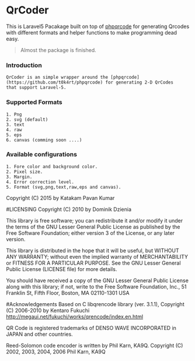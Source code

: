 # QrCoder
This is Laravel5 Pacakage built on top of [phpqrcode](https://github.com/t0k4rt/phpqrcode) for generating Qrcodes with different formats and helper functions to make programming dead easy.

>Almost the package is finished.

### Introduction
    QrCoder is an simple wrapper around the [phpqrcode](https://github.com/t0k4rt/phpqrcode) for generating 2-D QrCodes
    that support Laravel-5.
    
### Supported Formats
    1. Png
    2. svg (default)
    3. text
    4. raw
    5. eps
    6. canvas (comming soon ....)
    
### Available configurations
    1. Fore color and background color.
    2. Pixel size.
    3. Margin.
    4. Error correction level.
    5. Format (svg,png,text,raw,eps and canvas).


Copyright (C) 2015 by Katakam Pavan Kumar 


#LICENSING
Copyright (C) 2010 by Dominik Dzienia 

This library is free software; you can redistribute it and/or modify it under
the terms of the GNU Lesser General Public License as published by the Free
Software Foundation; either version 3 of the License, or any later version.

This library is distributed in the hope that it will be useful, but WITHOUT ANY
WARRANTY; without even the implied warranty of MERCHANTABILITY or FITNESS FOR A
PARTICULAR PURPOSE. See the GNU Lesser General Public License (LICENSE file)
for more details.

You should have received a copy of the GNU Lesser General Public License along
with this library; if not, write to the Free Software Foundation, Inc., 51
Franklin St, Fifth Floor, Boston, MA 02110-1301 USA

    
#Acknowledgements
Based on C libqrencode library (ver. 3.1.1), Copyright (C) 2006-2010 by Kentaro Fukuchi
http://megaui.net/fukuchi/works/qrencode/index.en.html

QR Code is registered trademarks of DENSO WAVE INCORPORATED in JAPAN and other countries.

Reed-Solomon code encoder is written by Phil Karn, KA9Q. Copyright (C) 2002, 2003, 2004, 2006 Phil Karn, KA9Q

    
    
